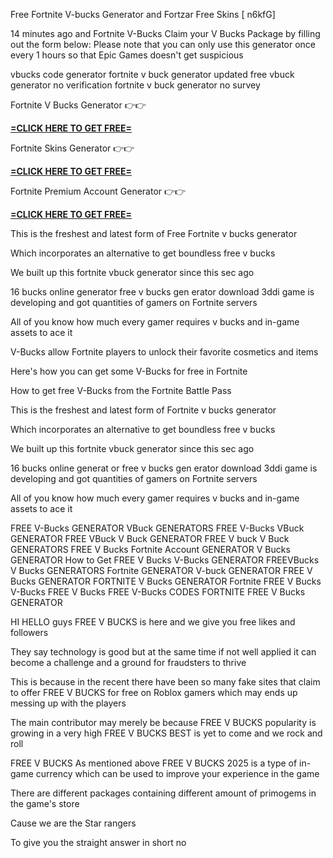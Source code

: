 Free Fortnite V-bucks Generator and Fortzar Free Skins [ n6kfG]

14 minutes ago and Fortnite V-Bucks Claim your V Bucks Package by filling out the form below: Please note that you can only use this generator once every 1 hours so that Epic Games doesn't get suspicious

vbucks code generator fortnite v buck generator updated free vbuck generator no verification fortnite v buck generator no survey

Fortnite V Bucks Generator 👉👉 

**[=CLICK HERE TO GET FREE=](https://www.google.com/url?q=https%3A%2F%2Fappbitly.com%2FjHeMV)**



Fortnite Skins Generator 👉👉 

**[=CLICK HERE TO GET FREE=](https://www.google.com/url?q=https%3A%2F%2Fappbitly.com%2Fkbpyx)**



Fortnite Premium Account Generator 👉👉 

**[=CLICK HERE TO GET FREE=](https://www.google.com/url?q=https%3A%2F%2Fappbitly.com%2FLLDUU)**



This is the freshest and latest form of Free Fortnite v bucks generator

Which incorporates an alternative to get boundless free v bucks

We built up this fortnite vbuck generator since this sec ago

16 bucks online generator free v bucks gen erator download 3ddi game is developing and got quantities of gamers on Fortnite servers

All of you know how much every gamer requires v bucks and in-game assets to ace it

V-Bucks allow Fortnite players to unlock their favorite cosmetics and items

Here's how you can get some V-Bucks for free in Fortnite

How to get free V-Bucks from the Fortnite Battle Pass

This is the freshest and latest form of Fortnite v bucks generator

Which incorporates an alternative to get boundless free v bucks

We built up this fortnite vbuck generator since this sec ago

16 bucks online generat or free v bucks gen erator download 3ddi game is developing and got quantities of gamers on Fortnite servers

All of you know how much every gamer requires v bucks and in-game assets to ace it

FREE V-Bucks GENERATOR VBuck GENERATORS FREE V-Bucks VBuck GENERATOR FREE VBuck V Buck GENERATOR FREE V buck V Buck GENERATORS FREE V Bucks Fortnite Account GENERATOR V Bucks GENERATOR How to Get FREE V Bucks V-Bucks GENERATOR FREEVBucks V Bucks GENERATORS Fortnite GENERATOR V-buck GENERATOR FREE V Bucks GENERATOR FORTNITE V Bucks GENERATOR Fortnite FREE V Bucks V-Bucks FREE V Bucks FREE V-Bucks CODES FORTNITE FREE V Bucks GENERATOR

HI HELLO guys FREE V BUCKS is here and we give you free likes and followers

They say technology is good but at the same time if not well applied it can become a challenge and a ground for fraudsters to thrive

This is because in the recent there have been so many fake sites that claim to offer FREE V BUCKS for free on Roblox gamers which may ends up messing up with the players

The main contributor may merely be because FREE V BUCKS popularity is growing in a very high FREE V BUCKS BEST is yet to come and we rock and roll

FREE V BUCKS As mentioned above FREE V BUCKS 2025 is a type of in-game currency which can be used to improve your experience in the game

There are different packages containing different amount of primogems in the game's store

Cause we are the Star rangers

To give you the straight answer in short no


